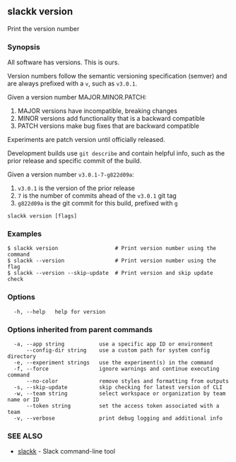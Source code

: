 ## slackk version

Print the version number

### Synopsis

All software has versions. This is ours.

Version numbers follow the semantic versioning specification (semver)
and are always prefixed with a `v`, such as `v3.0.1`.

Given a version number MAJOR.MINOR.PATCH:

1. MAJOR versions have incompatible, breaking changes
2. MINOR versions add functionality that is a backward compatible
3. PATCH versions make bug fixes that are backward compatible

Experiments are patch version until officially released.

Development builds use `git describe` and contain helpful info,
such as the prior release and specific commit of the build.

Given a version number `v3.0.1-7-g822d09a`:

1. `v3.0.1`   is the version of the prior release
2. `7`        is the number of commits ahead of the `v3.0.1` git tag
3. `g822d09a` is the git commit for this build, prefixed with `g`

```
slackk version [flags]
```

### Examples

```
$ slackk version                  # Print version number using the command
$ slackk --version                # Print version number using the flag
$ slackk --version --skip-update  # Print version and skip update check
```

### Options

```
  -h, --help   help for version
```

### Options inherited from parent commands

```
  -a, --app string           use a specific app ID or environment
      --config-dir string    use a custom path for system config directory
  -e, --experiment strings   use the experiment(s) in the command
  -f, --force                ignore warnings and continue executing command
      --no-color             remove styles and formatting from outputs
  -s, --skip-update          skip checking for latest version of CLI
  -w, --team string          select workspace or organization by team name or ID
      --token string         set the access token associated with a team
  -v, --verbose              print debug logging and additional info
```

### SEE ALSO

* [slackk](slackk.md)	 - Slack command-line tool

